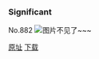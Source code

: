 ### Significant
No.882
![图片不见了~~~](https://imgs.xkcd.com/comics/significant.png)

[原址](https://xkcd.com//882) [下载](https://imgs.xkcd.com/comics/significant.png)

